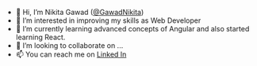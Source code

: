 - 👋 Hi, I’m Nikita Gawad ([@GawadNikita](https://github.com/GawadNikita))
- 👀 I’m interested in improving my skills as Web Developer
- 🌱 I’m currently learning advanced concepts of Angular and also started learning React.
- 💞️ I’m looking to collaborate on ...
- 📫 You can reach me on [Linked In](https://www.linkedin.com/in/gawadnikita/) 

<!---
GawadNikita/GawadNikita is a ✨ special ✨ repository because its `README.md` (this file) appears on your GitHub profile.
You can click the Preview link to take a look at your changes.
--->
